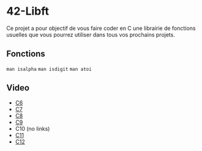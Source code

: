 # 42-Libft
Ce projet a pour objectif de vous faire coder en C une librairie de fonctions usuelles que vous pourrez utiliser dans tous vos prochains projets.

## Fonctions
```man isalpha```
```man isdigit```
```man atoi```


## Video
* [C6](https://www.youtube.com/playlist?list=PLVQYiy6xNUxxDlCkkCX262SI90TsllYUW)
* [C7](https://www.youtube.com/playlist?list=PLVQYiy6xNUxzNYF00nlmx624twFlamqLt)
* [C8](https://www.youtube.com/playlist?list=PLVQYiy6xNUxxMI_GiGGb2hxMcd3IwNYRy)
* [C9](https://www.youtube.com/playlist?list=PLVQYiy6xNUxw6n6q_i8wek6U7t7CeAXhU)
* C10 (no links)
* [C11](https://www.youtube.com/playlist?list=PLVQYiy6xNUxx8sKygTdqtOPytqN7sb0Vz)
* [C12](https://www.youtube.com/playlist?list=PLVQYiy6xNUxwmUOmyYSaI6gD1UyfF9MSj)
